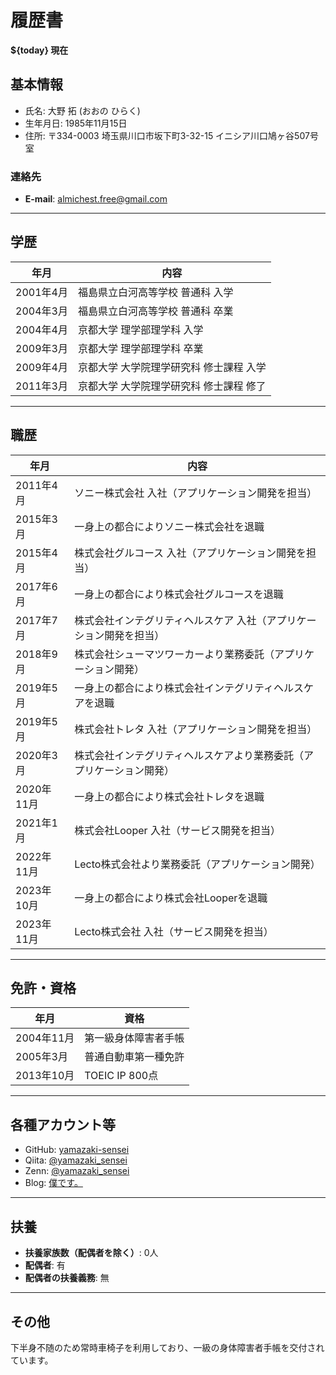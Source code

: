 # 履歴書

**${today} 現在**

## 基本情報

- 氏名: 大野 拓 (おおの ひらく)
- 生年月日: 1985年11月15日
- 住所: 〒334-0003 埼玉県川口市坂下町3-32-15 イニシア川口鳩ヶ谷507号室

### 連絡先

- **E-mail**: almichest.free@gmail.com  

---

## 学歴

| 年月 | 内容 |
|------|------|
| 2001年4月 | 福島県立白河高等学校 普通科 入学 |
| 2004年3月 | 福島県立白河高等学校 普通科 卒業 |
| 2004年4月 | 京都大学 理学部理学科 入学 |
| 2009年3月 | 京都大学 理学部理学科 卒業 |
| 2009年4月 | 京都大学 大学院理学研究科 修士課程 入学 |
| 2011年3月 | 京都大学 大学院理学研究科 修士課程 修了 |

---

## 職歴

| 年月 | 内容 |
|------|------|
| 2011年4月 | ソニー株式会社 入社（アプリケーション開発を担当） |
| 2015年3月 | 一身上の都合によりソニー株式会社を退職 |
| 2015年4月 | 株式会社グルコース 入社（アプリケーション開発を担当） |
| 2017年6月 | 一身上の都合により株式会社グルコースを退職 |
| 2017年7月 | 株式会社インテグリティヘルスケア 入社（アプリケーション開発を担当） |
| 2018年9月 | 株式会社シューマツワーカーより業務委託（アプリケーション開発） |
| 2019年5月 | 一身上の都合により株式会社インテグリティヘルスケアを退職 |
| 2019年5月 | 株式会社トレタ 入社（アプリケーション開発を担当） |
| 2020年3月 | 株式会社インテグリティヘルスケアより業務委託（アプリケーション開発） |
| 2020年11月 | 一身上の都合により株式会社トレタを退職 |
| 2021年1月 | 株式会社Looper 入社（サービス開発を担当） |
| 2022年11月 | Lecto株式会社より業務委託（アプリケーション開発） |
| 2023年10月 | 一身上の都合により株式会社Looperを退職 |
| 2023年11月 | Lecto株式会社 入社（サービス開発を担当） |

---

## 免許・資格

| 年月 | 資格 |
|------|------|
| 2004年11月 | 第一級身体障害者手帳 |
| 2005年3月 | 普通自動車第一種免許 |
| 2013年10月 | TOEIC IP 800点 |

---

## 各種アカウント等

- GitHub: [yamazaki-sensei](https://github.com/yamazaki-sensei)
- Qiita: [@yamazaki_sensei](https://qiita.com/yamazaki_sensei)
- Zenn: [@yamazaki_sensei](https://zenn.dev/yamazaki_sensei)
- Blog: [僕です。](https://yamazaki-sensei.hatenablog.com/)

---

## 扶養

- **扶養家族数（配偶者を除く）**: 0人  
- **配偶者**: 有  
- **配偶者の扶養義務**: 無  

---

## その他

下半身不随のため常時車椅子を利用しており、一級の身体障害者手帳を交付されています。
